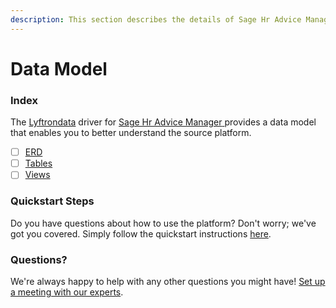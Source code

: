 ```yaml
---
description: This section describes the details of Sage Hr Advice Manager ERD, Tables, and Views.
---
```


# Data Model

### Index

The  [Lyftrondata](https://www.lyftrondata.com/) driver for [Sage Hr Advice Manager](https://www.lyftrondata.com/integration/sage-hr-advice-manager/)[ ](https://www.lyftrondata.com/integration/sage-hr-advice-manager/)provides a data model that enables you to better understand the source platform.

* [ ] [ERD](../../../human-resource-analytics/sage-hr-advice-manager/data-model/erd.md)
* [ ] [Tables](../../../human-resource-analytics/sage-hr-advice-manager/data-model/tables.md)
* [ ] [Views](../../../human-resource-analytics/sage-hr-advice-manager/data-model/views.md)

### Quickstart Steps

Do you have questions about how to use the platform? Don't worry; we've got you covered. Simply follow the quickstart instructions [here](../../../../quickstart-steps.md).

### Questions? <a href="#questions" id="questions"></a>

We're always happy to help with any other questions you might have! [Set up a meeting with our experts](https://www.lyftrondata.com/book-a-meeting/).


